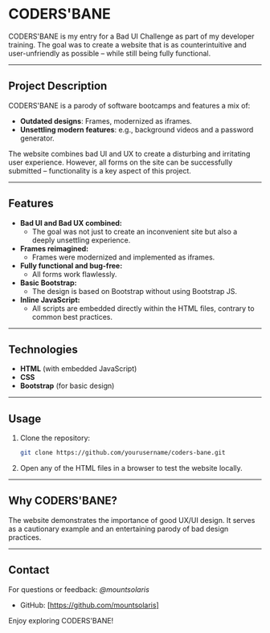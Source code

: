 # CODERS'BANE

CODERS'BANE is my entry for a Bad UI Challenge as part of my developer training. The goal was to create a website that is as counterintuitive and user-unfriendly as possible – while still being fully functional.

---

## Project Description
CODERS'BANE is a parody of software bootcamps and features a mix of:
- **Outdated designs**: Frames, modernized as iframes.
- **Unsettling modern features**: e.g., background videos and a password generator.

The website combines bad UI and UX to create a disturbing and irritating user experience. However, all forms on the site can be successfully submitted – functionality is a key aspect of this project.

---

## Features
- **Bad UI and Bad UX combined:** 
  - The goal was not just to create an inconvenient site but also a deeply unsettling experience.
- **Frames reimagined:** 
  - Frames were modernized and implemented as iframes.
- **Fully functional and bug-free:** 
  - All forms work flawlessly.
- **Basic Bootstrap:** 
  - The design is based on Bootstrap without using Bootstrap JS.
- **Inline JavaScript:** 
  - All scripts are embedded directly within the HTML files, contrary to common best practices.

---

## Technologies
- **HTML** (with embedded JavaScript)
- **CSS**
- **Bootstrap** (for basic design)

---

## Usage
1. Clone the repository:
   ```bash
   git clone https://github.com/yourusername/coders-bane.git
   ```
2. Open any of the HTML files in a browser to test the website locally.

---

## Why CODERS'BANE?
The website demonstrates the importance of good UX/UI design. It serves as a cautionary example and an entertaining parody of bad design practices.

---

## Contact
For questions or feedback: *@mountsolaris*
- GitHub: [https://github.com/mountsolaris]


Enjoy exploring CODERS'BANE!
